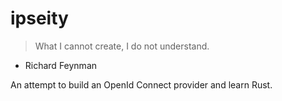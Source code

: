 # ipseity

>What I cannot create, I do not understand.
- Richard Feynman

An attempt to build an OpenId Connect provider and learn Rust.
